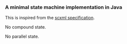 ### A minimal state machine implementation in Java

This is inspired from the [scxml specification](https://www.w3.org/TR/scxml/).

No compound state.

No parallel state.